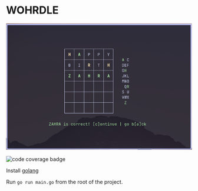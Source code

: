 # WOHRDLE

![screenshot](/static/bday_image.png)

![code coverage badge](https://github.com/daneofmanythings/wohrdle/actions/workflows/ci.yml/badge.svg)

Install [golang](https://go.dev/doc/install)

Run `go run main.go` from the root of the project.
